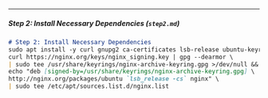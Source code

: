 ---

##### **Step 2: Install Necessary Dependencies (`step2.md`)**
```markdown
# Step 2: Install Necessary Dependencies
sudo apt install -y curl gnupg2 ca-certificates lsb-release ubuntu-keyring && \
curl https://nginx.org/keys/nginx_signing.key | gpg --dearmor \
| sudo tee /usr/share/keyrings/nginx-archive-keyring.gpg >/dev/null && \
echo "deb [signed-by=/usr/share/keyrings/nginx-archive-keyring.gpg] \
http://nginx.org/packages/ubuntu `lsb_release -cs` nginx" \
| sudo tee /etc/apt/sources.list.d/nginx.list